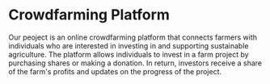 # Crowdfarming Platform
Our peoject is an online crowdfarming platform that connects farmers with individuals who are interested in investing in and supporting sustainable agriculture. The platform allows individuals to invest in a farm project by purchasing shares or making a donation. In return, investors receive a share of the farm's profits and updates on the progress of the project.
